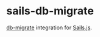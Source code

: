 # sails-db-migrate

[db-migrate][] integration for [Sails.js][].

 [db-migrate]: https://github.com/kunklejr/node-db-migrate
 [sails.js]: http://sailsjs.org/
